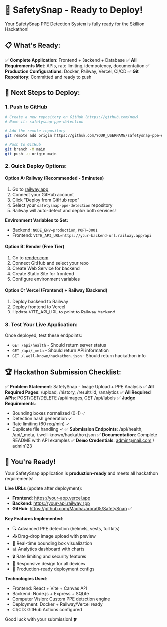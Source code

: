 # 🚀 SafetySnap - Ready to Deploy!

Your SafetySnap PPE Detection System is fully ready for the Skillion Hackathon! 

## 📋 What's Ready:

✅ **Complete Application**: Frontend + Backend + Database
✅ **All Requirements Met**: APIs, rate limiting, idempotency, documentation
✅ **Production Configurations**: Docker, Railway, Vercel, CI/CD
✅ **Git Repository**: Committed and ready to push

## 🎯 Next Steps to Deploy:

### 1. Push to GitHub

```bash
# Create a new repository on GitHub (https://github.com/new)
# Name it: safetysnap-ppe-detection

# Add the remote repository
git remote add origin https://github.com/YOUR_USERNAME/safetysnap-ppe-detection.git

# Push to GitHub
git branch -M main
git push -u origin main
```

### 2. Quick Deploy Options:

#### Option A: Railway (Recommended - 5 minutes)
1. Go to [railway.app](https://railway.app)
2. Connect your GitHub account
3. Click "Deploy from GitHub repo"
4. Select your `safetysnap-ppe-detection` repository
5. Railway will auto-detect and deploy both services!

**Environment Variables to Set:**
- Backend: `NODE_ENV=production`, `PORT=3001`
- Frontend: `VITE_API_URL=https://your-backend-url.railway.app/api`

#### Option B: Render (Free Tier)
1. Go to [render.com](https://render.com)
2. Connect GitHub and select your repo
3. Create Web Service for backend
4. Create Static Site for frontend
5. Configure environment variables

#### Option C: Vercel (Frontend) + Railway (Backend)
1. Deploy backend to Railway
2. Deploy frontend to Vercel
3. Update VITE_API_URL to point to Railway backend

### 3. Test Your Live Application:

Once deployed, test these endpoints:
- `GET /api/health` - Should return server status
- `GET /api/_meta` - Should return API information  
- `GET /.well-known/hackathon.json` - Should return hackathon info

## 🏆 Hackathon Submission Checklist:

✅ **Problem Statement**: SafetySnap - Image Upload + PPE Analysis
✅ **All Required Pages**: /upload, /history, /result/:id, /analytics
✅ **All Required APIs**: POST/GET/DELETE /api/images, GET /api/labels
✅ **Judge Requirements**: 
  - Bounding boxes normalized (0-1) ✓
  - Detection hash generation ✓
  - Rate limiting (60 req/min) ✓
  - Duplicate file handling ✓
✅ **Submission Endpoints**: /api/health, /api/_meta, /.well-known/hackathon.json
✅ **Documentation**: Complete README with API examples
✅ **Demo Credentials**: admin@mail.com / admin123

## 🎉 You're Ready!

Your SafetySnap application is **production-ready** and meets all hackathon requirements!

**Live URLs** (update after deployment):
- **Frontend**: https://your-app.vercel.app
- **Backend**: https://your-api.railway.app
- **GitHub**: https://github.com/Madhavarora05/SafetySnap ✅

**Key Features Implemented**:
- 🔍 Advanced PPE detection (helmets, vests, full kits)
- 📤 Drag-drop image upload with preview
- 🎯 Real-time bounding box visualization  
- 📊 Analytics dashboard with charts
- 🔒 Rate limiting and security features
- 📱 Responsive design for all devices
- 🚀 Production-ready deployment configs

**Technologies Used**:
- Frontend: React + Vite + Canvas API
- Backend: Node.js + Express + SQLite
- Computer Vision: Custom PPE detection engine
- Deployment: Docker + Railway/Vercel ready
- CI/CD: GitHub Actions configured

Good luck with your submission! 🍀